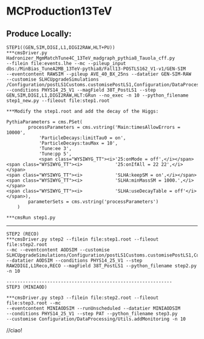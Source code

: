 # MCProduction13TeV

Produce Locally:
-----------------------------------------------------
    STEP1((GEN,SIM,DIGI,L1,DIGI2RAW,HLT+PU))
    ***cmsDriver.py Hadronizer_MgmMatchTune4C_13TeV_madgraph_pythia8_Tauola_cff.py 
    --filein file:events.lhe --mc --pileup_input 
    dbs:/MinBias_TuneA2MB_13TeV-pythia8/Fall13-POSTLS162_V1-v1/GEN-SIM 
    --eventcontent RAWSIM --pileup AVE_40_BX_25ns --datatier GEN-SIM-RAW
    --customise SLHCUpgradeSimulations /Configuration/postLS1Customs.customisePostLS1,Configuration/DataProcessing/Utils.addMonitoring --conditions PHYS14_25_V1 --magField 38T_PostLS1 --step GEN,SIM,DIGI,L1,DIGI2RAW,HLT:GRun --no_exec -n 10 --python_filename step1_new.py --fileout file:step1.root
    
    ***Modify the step1.root and add the decay of the Higgs:

    PythiaParameters = cms.PSet(
            processParameters = cms.vstring('Main:timesAllowErrors = 10000',
                'ParticleDecays:limitTau0 = on',
                'ParticleDecays:tauMax = 10',
                'Tune:ee 3',
                'Tune:pp 5',
                <span class="WYSIWYG_TT"><i>'25:onMode = off',</i></span>
    <span class="WYSIWYG_TT"><i>            '25:onIfAll = 22 22',</i></span>
    <span class="WYSIWYG_TT"><i>            'SLHA:keepSM = on',</i></span>
    <span class="WYSIWYG_TT"><i>            'SLHA:minMassSM = 1000.',</i></span>
    <span class="WYSIWYG_TT"><i>            'SLHA:useDecayTable = off'</i></span>),
            parameterSets = cms.vstring('processParameters')
        )

    ***cmsRun step1.py 
    
   -------------------------------------------------------------
 
    STEP2 (RECO)
    ***cmsDriver.py step2 --filein file:step1.root --fileout file:step2.root 
    --mc --eventcontent AODSIM --customise 
    SLHCUpgradeSimulations/Configuration/postLS1Customs.customisePostLS1,Configuration/DataProcessing/Utils.addMonitoring --datatier AODSIM --conditions PHYS14_25_V1 --step RAW2DIGI,L1Reco,RECO --magField 38T_PostLS1 --python_filename step2.py -n 10 

    -------------------------------------------------------------
    STEP3 (MINIAOD) 
    
    ***cmsDriver.py step3 --filein file:step2.root --fileout file:step3.root --mc
    --eventcontent MINIAODSIM --runUnscheduled --datatier MINIAODSIM 
    --conditions PHYS14_25_V1 --step PAT --python_filename step3.py 
    --customise Configuration/DataProcessing/Utils.addMonitoring -n 10 


//ciao!